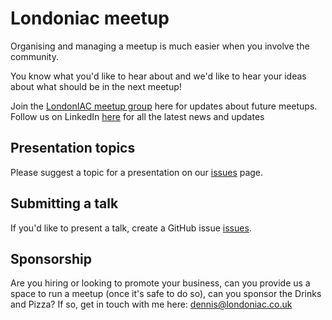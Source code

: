 # Londoniac meetup
Organising and managing a meetup is much easier when you involve the community.

You know what you'd like to hear about and we'd like to hear your ideas about what should be in the next meetup!

Join the [LondonIAC meetup group](https://www.meetup.com/londoniac/ "LondonIAC Meetup") here for updates about future meetups.
Follow us on LinkedIn [here](https://www.linkedin.com/company/londoniac/) for all the latest news and updates

## Presentation topics
Please suggest a topic for a presentation on our [issues](https://github.com/londoninfrastructureascode/Londoniac-meetup/issues/new/choose) page.

## Submitting a talk
If you'd like to present a talk, create a GitHub issue [issues](https://github.com/londoninfrastructureascode/Londoniac-meetup/issues/new/choose).

## Sponsorship
Are you hiring or looking to promote your business, can you provide us a space to run a meetup (once it's safe to do so), can you sponsor the Drinks and Pizza? If so, get in touch with me here: dennis@londoniac.co.uk
